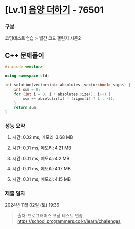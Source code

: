 # [Lv.1] [음양 더하기](https://school.programmers.co.kr/learn/courses/30/lessons/76501?language=cpp) - 76501 

### 구분

코딩테스트 연습 > 월간 코드 챌린지 시즌2

## C++ 문제풀이

```cpp
#include <vector>

using namespace std;

int solution(vector<int> absolutes, vector<bool> signs) {
    int sum = 0;
    for (int i = 0; i < absolutes.size(); i++) {
        sum += absolutes[i] * (signs[i] ? 1 : -1);
    }
    return sum;
}
```

### 성능 요약

1. 시간: 0.02 ms, 메모리: 3.68 MB

2. 시간: 0.01 ms, 메모리: 4.21 MB
3. 시간: 0.01 ms, 메모리: 4.2 MB
4. 시간: 0.01 ms, 메모리: 4.17 MB
5. 시간: 0.01 ms, 메모리: 4.15 MB

### 제출 일자

2024년 11월 02일 (토) 19:36

> 출처: 프로그래머스 코딩 테스트 연습, https://school.programmers.co.kr/learn/challenges